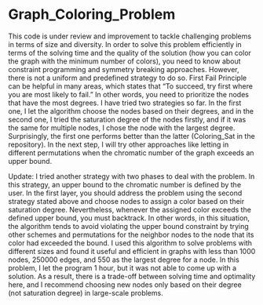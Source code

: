 # Graph_Coloring_Problem
This code is under review and improvement to tackle challenging problems in terms of size and diversity.
In order to solve this problem efficiently in terms of the solving time and the quality of the solution (how you can color the graph with the minimum number of colors), you need to know about constraint programming and symmetry breaking approaches. However, there is not a uniform and predefined strategy to do so. First Fail Principle can be helpful in many areas, which states that “To succeed, try first where you are most likely to fail.” In other words, you need to prioritize the nodes that have the most degrees.
I have tried two strategies so far. In the first one, I let the algorithm choose the nodes based on their degrees, and in the second one, I tried the saturation degree of the nodes firstly, and if it was the same for multiple nodes, I chose the node with the largest degree. Surprisingly, the first one performs better than the latter (Coloring_Sat in the repository). In the next step, I will try other approaches like letting in different permutations when the chromatic number of the graph exceeds an upper bound.

Update: I tried another strategy with two phases to deal with the problem. In this strategy, an upper bound to the chromatic number is defined by the user. In the first layer, you should address the problem using the second strategy stated above and choose nodes to assign a color based on their saturation degree. Nevertheless, whenever the assigned color exceeds the defined upper bound, you must backtrack. In other words, in this situation, the algorithm tends to avoid violating the upper bound constraint by trying other schemes and permutations for the neighbor nodes to the node that its color had exceeded the bound. I used this algorithm to solve problems with different sizes and found it useful and efficient in graphs with less than 1000 nodes, 250000 edges, and 550 as the largest degree for a node. In this problem, I let the program 1 hour, but it was not able to come up with a solution. As a result, there is a trade-off between solving time and optimality here, and I recommend choosing new nodes only based on their degree (not saturation degree) in large-scale problems.
